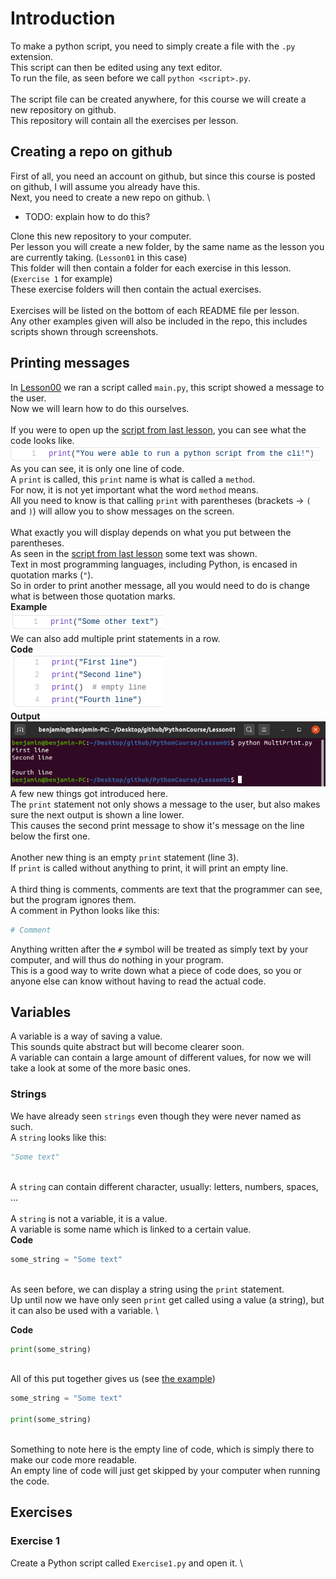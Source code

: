 # Introduction

To make a python script, you need to simply create a file with the `.py` extension. \
This script can then be edited using any text editor. \
To run the file, as seen before we call `python <script>.py`. \
\
The script file can be created anywhere, for this course we will create a new repository on github. \
This repository will contain all the exercises per lesson.


## Creating a repo on github

First of all, you need an account on github, but since this course is posted on github, I will assume you already have this. \
Next, you need to create a new repo on github. \

 - TODO: explain how to do this?

Clone this new repository to your computer. \
Per lesson you will create a new folder, by the same name as the lesson you are currently taking. (`Lesson01` in this case) \
This folder will then contain a folder for each exercise in this lesson. (`Exercise 1` for example) \
These exercise folders will then contain the actual exercises. \
\
Exercises will be listed on the bottom of each README file per lesson. \
Any other examples given will also be included in the repo, this includes scripts shown through screenshots.

## Printing messages

In [Lesson00](../Lesson00/) we ran a script called `main.py`, this script showed a message to the user. \
Now we will learn how to do this ourselves. \
\
If you were to open up the [script from last lesson](../Lesson00/main.py), you can see what the code looks like. \
![alt text](Resources/Lesson00Script.png "Lesson00 main script")
\
As you can see, it is only one line of code. \
A `print` is called, this `print` name is what is called a `method`. \
For now, it is not yet important what the word `method` means. \
All you need to know is that calling `print` with parentheses (brackets -> `(` and `)`) will allow you to show messages on the screen. \
\
What exactly you will display depends on what you put between the parentheses. \
As seen in the [script from last lesson](../Lesson00/main.py) some text was shown. \
Text in most programming languages, including Python, is encased in quotation marks (`"`). \
So in order to print another message, all you would need to do is change what is between those quotation marks. \
**Example** \
![alt text](Resources/PrintExample.png "Print example")
\
We can also add multiple print statements in a row. \
**Code** \
![alt text](Resources/MultiplePrints.png "Printing multiple times") \
**Output** \
![alt text](Resources/MultiplePrintsOutput.png "Output from printing multiple times")
\
A few new things got introduced here. \
The `print` statement not only shows a message to the user, but also makes sure the next output is shown a line lower. \
This causes the second print message to show it's message on the line below the first one. \
\
Another new thing is an empty `print` statement (line 3). \
If `print` is called without anything to print, it will print an empty line. \
\
A third thing is comments, comments are text that the programmer can see, but the program ignores them. \
A comment in Python looks like this:
```python
# Comment
```
Anything written after the `#` symbol will be treated as simply text by your computer, and will thus do nothing in your program. \
This is a good way to write down what a piece of code does, so you or anyone else can know without having to read the actual code.

## Variables

A variable is a way of saving a value. \
This sounds quite abstract but will become clearer soon. \
A variable can contain a large amount of different values, for now we will take a look at some of the more basic ones.

### Strings

We have already seen `strings` even though they were never named as such. \
A `string` looks like this:
```python
"Some text"
```
\
A `string` can contain different character, usually: letters, numbers, spaces, ... \
\
A `string` is not a variable, it is a value. \
A variable is some name which is linked to a certain value. \
**Code**
```python
some_string = "Some text"
```
\
As seen before, we can display a string using the `print` statement. \
Up until now we have only seen `print` get called using a value (a string), but it can also be used with a variable. \

**Code**
```python
print(some_string)
```
\
All of this put together gives us (see [the example](PrintString.py))
```python
some_string = "Some text"

print(some_string)
```
\
Something to note here is the empty line of code, which is simply there to make our code more readable. \
An empty line of code will just get skipped by your computer when running the code.

## Exercises
### Exercise 1

Create a Python script called `Exercise1.py` and open it. \

